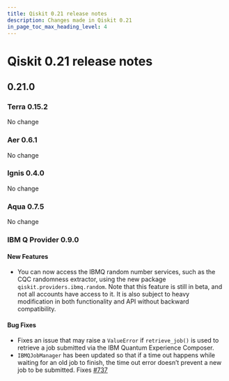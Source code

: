 ```yaml
---
title: Qiskit 0.21 release notes
description: Changes made in Qiskit 0.21
in_page_toc_max_heading_level: 4
---
```


# Qiskit 0.21 release notes

## 0.21.0

<span id="id398" />

### Terra 0.15.2

No change

<span id="id399" />

### Aer 0.6.1

No change

<span id="id400" />

### Ignis 0.4.0

No change

<span id="id401" />

### Aqua 0.7.5

No change

<span id="ibm-q-provider-0-9-0" />

### IBM Q Provider 0.9.0

<span id="release-notes-ibmq-provider-0-9-0-new-features" />

<span id="id402" />

#### New Features

*   You can now access the IBMQ random number services, such as the CQC randomness extractor, using the new package `qiskit.providers.ibmq.random`. Note that this feature is still in beta, and not all accounts have access to it. It is also subject to heavy modification in both functionality and API without backward compatibility.

<span id="release-notes-ibmq-provider-0-9-0-bug-fixes" />

<span id="id403" />

#### Bug Fixes

*   Fixes an issue that may raise a `ValueError` if `retrieve_job()` is used to retrieve a job submitted via the IBM Quantum Experience Composer.
*   `IBMQJobManager` has been updated so that if a time out happens while waiting for an old job to finish, the time out error doesn’t prevent a new job to be submitted. Fixes [#737](https://github.com/Qiskit/qiskit-ibmq-provider/issues/737)

<span id="qiskit-0-20-1" />
